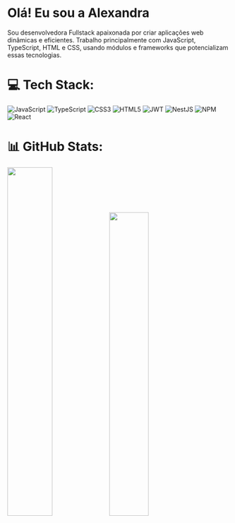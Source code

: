 # Olá! Eu sou a Alexandra
Sou desenvolvedora Fullstack apaixonada por criar aplicações web dinâmicas e eficientes. Trabalho principalmente com JavaScript, TypeScript, HTML e CSS, usando módulos e frameworks que potencializam essas tecnologias.



# 💻 Tech Stack:
![JavaScript](https://img.shields.io/badge/javascript-%23323330.svg?style=for-the-badge&logo=javascript&logoColor=%23F7DF1E) ![TypeScript](https://img.shields.io/badge/typescript-%23007ACC.svg?style=for-the-badge&logo=typescript&logoColor=white) ![CSS3](https://img.shields.io/badge/css3-%231572B6.svg?style=for-the-badge&logo=css3&logoColor=white) ![HTML5](https://img.shields.io/badge/html5-%23E34F26.svg?style=for-the-badge&logo=html5&logoColor=white) ![JWT](https://img.shields.io/badge/JWT-black?style=for-the-badge&logo=JSON%20web%20tokens) ![NestJS](https://img.shields.io/badge/nestjs-%23E0234E.svg?style=for-the-badge&logo=nestjs&logoColor=white) ![NPM](https://img.shields.io/badge/NPM-%23CB3837.svg?style=for-the-badge&logo=npm&logoColor=white) ![React](https://img.shields.io/badge/react-%2320232a.svg?style=for-the-badge&logo=react&logoColor=%2361DAFB)
# 📊 GitHub Stats:
<p float="left">
  <img src="https://github-readme-stats.vercel.app/api?username=AlexandraLimaG&theme=dracula&hide_border=false&include_all_commits=false&count_private=false" width="45%" />
  <img src="https://github-readme-stats.vercel.app/api/top-langs/?username=AlexandraLimaG&theme=dracula&hide_border=false&include_all_commits=false&count_private=false&layout=compact" width="42%" />
</p>


